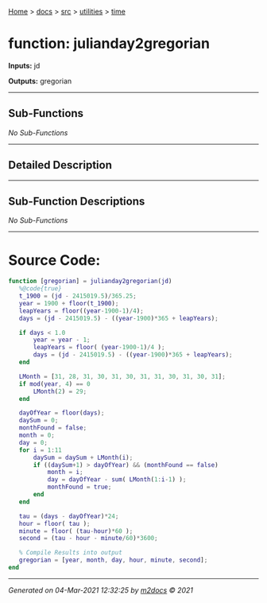 [Home](../../../index.md) > [docs](../../../docs_index.md) > [src](../../src_index.md) > [utilities](../utilities_index.md) > [time](time_index.md)  


# function: julianday2gregorian



**Inputs:** jd

**Outputs:** gregorian

 ***

## Sub-Functions

*No Sub-Functions*

 ***

## Detailed Description



 ***

## Sub-Function Descriptions

*No Sub-Functions*

 
 *** 

# Source Code:

 ```matlab 
 function [gregorian] = julianday2gregorian(jd)
    %@code{true}
    t_1900 = (jd - 2415019.5)/365.25;
    year = 1900 + floor(t_1900);
    leapYears = floor((year-1900-1)/4);
    days = (jd - 2415019.5) - ((year-1900)*365 + leapYears);

    if days < 1.0
        year = year - 1;
        leapYears = floor( (year-1900-1)/4 );
        days = (jd - 2415019.5) - ((year-1900)*365 + leapYears);
    end

    LMonth = [31, 28, 31, 30, 31, 30, 31, 31, 30, 31, 30, 31];
    if mod(year, 4) == 0
        LMonth(2) = 29;
    end

    dayOfYear = floor(days);
    daySum = 0;
    monthFound = false;
    month = 0;
    day = 0;
    for i = 1:11
        daySum = daySum + LMonth(i);
        if ((daySum+1) > dayOfYear) && (monthFound == false)
            month = i;
            day = dayOfYear - sum( LMonth(1:i-1) );
            monthFound = true;
        end
    end

    tau = (days - dayOfYear)*24;
    hour = floor( tau );
    minute = floor( (tau-hour)*60 );
    second = (tau - hour - minute/60)*3600;

    % Compile Results into output
    gregorian = [year, month, day, hour, minute, second];
end 
``` 
 
***

*Generated on 04-Mar-2021 12:32:25 by [m2docs](https://github.com/crgnam-research/m2docs) © 2021*
